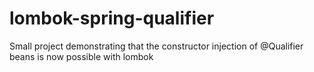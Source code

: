 # lombok-spring-qualifier
Small project demonstrating that the constructor injection of @Qualifier beans is now possible with lombok
